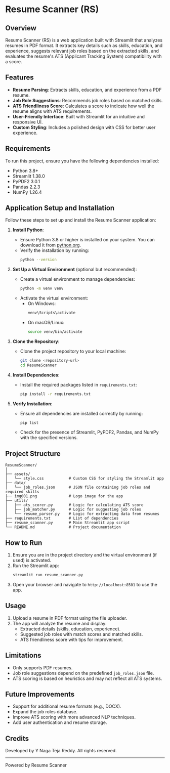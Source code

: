 # Resume Scanner (RS)

## Overview
Resume Scanner (RS) is a web application built with Streamlit that analyzes resumes in PDF format. It extracts key details such as skills, education, and experience, suggests relevant job roles based on the extracted skills, and evaluates the resume's ATS (Applicant Tracking System) compatibility with a score.

## Features
- **Resume Parsing**: Extracts skills, education, and experience from a PDF resume.
- **Job Role Suggestions**: Recommends job roles based on matched skills.
- **ATS Friendliness Score**: Calculates a score to indicate how well the resume aligns with ATS requirements.
- **User-Friendly Interface**: Built with Streamlit for an intuitive and responsive UI.
- **Custom Styling**: Includes a polished design with CSS for better user experience.

## Requirements
To run this project, ensure you have the following dependencies installed:

- Python 3.8+
- Streamlit 1.38.0
- PyPDF2 3.0.1
- Pandas 2.2.3
- NumPy 1.26.4

## Application Setup and Installation
Follow these steps to set up and install the Resume Scanner application:

1. **Install Python**:
   - Ensure Python 3.8 or higher is installed on your system. You can download it from [python.org](https://www.python.org/downloads/).
   - Verify the installation by running:
     ```bash
     python --version
     ```

2. **Set Up a Virtual Environment** (optional but recommended):
   - Create a virtual environment to manage dependencies:
     ```bash
     python -m venv venv
     ```
   - Activate the virtual environment:
     - On Windows:
       ```bash
       venv\Scripts\activate
       ```
     - On macOS/Linux:
       ```bash
       source venv/bin/activate
       ```

3. **Clone the Repository**:
   - Clone the project repository to your local machine:
     ```bash
     git clone <repository-url>
     cd ResumeScanner
     ```

4. **Install Dependencies**:
   - Install the required packages listed in `requirements.txt`:
     ```bash
     pip install -r requirements.txt
     ```

5. **Verify Installation**:
   - Ensure all dependencies are installed correctly by running:
     ```bash
     pip list
     ```
   - Check for the presence of Streamlit, PyPDF2, Pandas, and NumPy with the specified versions.

## Project Structure
```
ResumeScanner/
│
├── assets/
│   └── style.css           # Custom CSS for styling the Streamlit app
├── data/
│   └── job_roles.json      # JSON file containing job roles and required skills
├── img001.png              # Logo image for the app
├── utils/
│   ├── ats_scorer.py       # Logic for calculating ATS score
│   ├── job_matcher.py      # Logic for suggesting job roles
│   └── resume_parser.py    # Logic for extracting data from resumes
├── requirements.txt        # List of dependencies
├── resume_scanner.py       # Main Streamlit app script
└── README.md               # Project documentation
```

## How to Run
1. Ensure you are in the project directory and the virtual environment (if used) is activated.
2. Run the Streamlit app:
   ```bash
   streamlit run resume_scanner.py
   ```
3. Open your browser and navigate to `http://localhost:8501` to use the app.

## Usage
1. Upload a resume in PDF format using the file uploader.
2. The app will analyze the resume and display:
   - Extracted details (skills, education, experience).
   - Suggested job roles with match scores and matched skills.
   - ATS friendliness score with tips for improvement.

## Limitations
- Only supports PDF resumes.
- Job role suggestions depend on the predefined `job_roles.json` file.
- ATS scoring is based on heuristics and may not reflect all ATS systems.

## Future Improvements
- Support for additional resume formats (e.g., DOCX).
- Expand the job roles database.
- Improve ATS scoring with more advanced NLP techniques.
- Add user authentication and resume storage.

## Credits
Developed by Y Naga Teja Reddy. All rights reserved.

---

Powered by Resume Scanner
